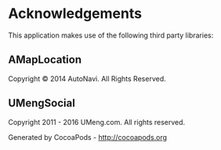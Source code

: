 # Acknowledgements
This application makes use of the following third party libraries:

## AMapLocation

Copyright © 2014 AutoNavi. All Rights Reserved.


## UMengSocial

Copyright 2011 - 2016 UMeng.com. All rights reserved.

Generated by CocoaPods - http://cocoapods.org
